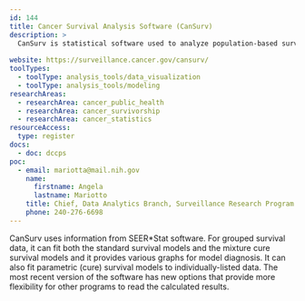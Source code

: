 ```yaml
---
id: 144
title: Cancer Survival Analysis Software (CanSurv)
description: >
  CanSurv is statistical software used to analyze population-based survival data, including grouped survival data and parametric (cure) survival models.
  
website: https://surveillance.cancer.gov/cansurv/
toolTypes:
  - toolType: analysis_tools/data_visualization
  - toolType: analysis_tools/modeling
researchAreas:
  - researchArea: cancer_public_health
  - researchArea: cancer_survivorship
  - researchArea: cancer_statistics
resourceAccess:
  type: register
docs:
  - doc: dccps
poc:
  - email: mariotta@mail.nih.gov
    name:
      firstname: Angela
      lastname: Mariotto
    title: Chief, Data Analytics Branch, Surveillance Research Program
    phone: 240-276-6698
---
```

CanSurv uses information from SEER*Stat software. For grouped survival data, it can fit both the standard survival models and the mixture cure survival models and it provides various graphs for model diagnosis. It can also fit parametric (cure) survival models to individually-listed data. The most recent version of the software has new options that provide more flexibility for other programs to read the calculated results.